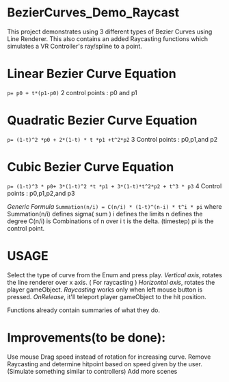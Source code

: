 # BezierCurves_Demo_Raycast
This project demonstrates using 3 different types of Bezier Curves using Line Renderer. This also contains an added Raycasting functions which simulates a VR Controller's ray/spline to a point.


# Linear Bezier Curve Equation
`p= p0 + t*(p1-p0)`
2 control points : p0 and p1

# Quadratic Bezier Curve Equation
`p= (1-t)^2 *p0 + 2*(1-t) * t *p1 +t^2*p2`
3 Control points : p0,p1,and p2

# Cubic Bezier Curve Equation
`p= (1-t)^3 * p0+ 3*(1-t)^2 *t *p1 + 3*(1-t)*t^2*p2 + t^3 * p3`
 4 Control points :  p0,p1,p2,and p3

_Generic Formula_
`Summation(n/i) = C(n/i) * (1-t)^(n-i) * t^i * pi`
where 
Summation(n/i) defines sigma( sum ) 
i defines the limits
n defines the degree
C(n/i) is Combinations of n over i
t is the delta. (timestep)
pi is the control point.

# USAGE

Select the type of curve from the Enum and press play. 
_Vertical axis_, rotates the line renderer over x axis. ( For raycasting ) 
_Horizontal axis_, rotates the player gameObject.
_Raycasting_ works only when left mouse button is pressed. 
_OnRelease_, it'll teleport player gameObject to the hit position.

Functions already contain summaries of what they do. 

# Improvements(to be done):
Use mouse Drag speed instead of rotation for increasing curve.
Remove Raycasting and determine hitpoint based on speed given by the user. (Simulate something similar to controllers)
Add more scenes

